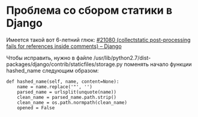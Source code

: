 Проблема со сбором статики в Django
===================================

Имеется такой вот 6-летний глюк: [#21080 (collectstatic post-processing fails for references inside comments) – Django](https://code.djangoproject.com/ticket/21080)

Чтобы исправить, нужно в файле /usr/lib/python2.7/dist-packages/django/contrib/staticfiles/storage.py поменять начало функции hashed_name следующим образом:

    def hashed_name(self, name, content=None):
        name = name.replace('"', '')
        parsed_name = urlsplit(unquote(name))
        clean_name = parsed_name.path.strip()
        clean_name = os.path.normpath(clean_name)
        opened = False
